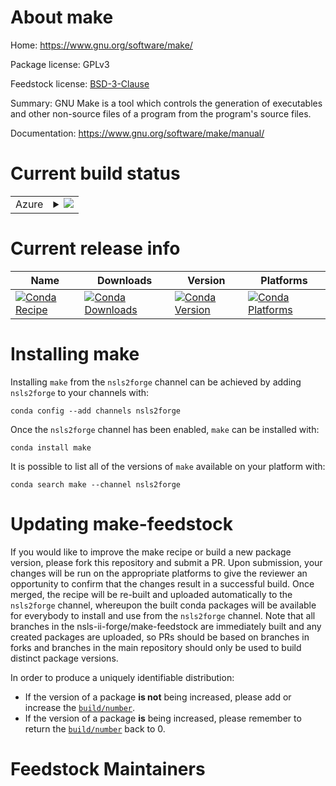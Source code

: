 About make
==========

Home: https://www.gnu.org/software/make/

Package license: GPLv3

Feedstock license: [BSD-3-Clause](https://github.com/nsls-ii-forge/make-feedstock/blob/master/LICENSE.txt)

Summary: GNU Make is a tool which controls the generation of executables and other non-source files of a program from the program's source files.

Documentation: https://www.gnu.org/software/make/manual/

Current build status
====================


<table>
    
  <tr>
    <td>Azure</td>
    <td>
      <details>
        <summary>
          <a href="https://dev.azure.com/nsls2forge/nsls2forge/_build/latest?definitionId=65&branchName=master">
            <img src="https://dev.azure.com/nsls2forge/nsls2forge/_apis/build/status/make-feedstock?branchName=master">
          </a>
        </summary>
        <table>
          <thead><tr><th>Variant</th><th>Status</th></tr></thead>
          <tbody><tr>
              <td>linux_64</td>
              <td>
                <a href="https://dev.azure.com/nsls2forge/nsls2forge/_build/latest?definitionId=65&branchName=master">
                  <img src="https://dev.azure.com/nsls2forge/nsls2forge/_apis/build/status/make-feedstock?branchName=master&jobName=linux&configuration=linux_64_" alt="variant">
                </a>
              </td>
            </tr><tr>
              <td>osx_64</td>
              <td>
                <a href="https://dev.azure.com/nsls2forge/nsls2forge/_build/latest?definitionId=65&branchName=master">
                  <img src="https://dev.azure.com/nsls2forge/nsls2forge/_apis/build/status/make-feedstock?branchName=master&jobName=osx&configuration=osx_64_" alt="variant">
                </a>
              </td>
            </tr><tr>
              <td>win_64</td>
              <td>
                <a href="https://dev.azure.com/nsls2forge/nsls2forge/_build/latest?definitionId=65&branchName=master">
                  <img src="https://dev.azure.com/nsls2forge/nsls2forge/_apis/build/status/make-feedstock?branchName=master&jobName=win&configuration=win_64_" alt="variant">
                </a>
              </td>
            </tr>
          </tbody>
        </table>
      </details>
    </td>
  </tr>
</table>

Current release info
====================

| Name | Downloads | Version | Platforms |
| --- | --- | --- | --- |
| [![Conda Recipe](https://img.shields.io/badge/recipe-make-green.svg)](https://anaconda.org/nsls2forge/make) | [![Conda Downloads](https://img.shields.io/conda/dn/nsls2forge/make.svg)](https://anaconda.org/nsls2forge/make) | [![Conda Version](https://img.shields.io/conda/vn/nsls2forge/make.svg)](https://anaconda.org/nsls2forge/make) | [![Conda Platforms](https://img.shields.io/conda/pn/nsls2forge/make.svg)](https://anaconda.org/nsls2forge/make) |

Installing make
===============

Installing `make` from the `nsls2forge` channel can be achieved by adding `nsls2forge` to your channels with:

```
conda config --add channels nsls2forge
```

Once the `nsls2forge` channel has been enabled, `make` can be installed with:

```
conda install make
```

It is possible to list all of the versions of `make` available on your platform with:

```
conda search make --channel nsls2forge
```




Updating make-feedstock
=======================

If you would like to improve the make recipe or build a new
package version, please fork this repository and submit a PR. Upon submission,
your changes will be run on the appropriate platforms to give the reviewer an
opportunity to confirm that the changes result in a successful build. Once
merged, the recipe will be re-built and uploaded automatically to the
`nsls2forge` channel, whereupon the built conda packages will be available for
everybody to install and use from the `nsls2forge` channel.
Note that all branches in the nsls-ii-forge/make-feedstock are
immediately built and any created packages are uploaded, so PRs should be based
on branches in forks and branches in the main repository should only be used to
build distinct package versions.

In order to produce a uniquely identifiable distribution:
 * If the version of a package **is not** being increased, please add or increase
   the [``build/number``](https://docs.conda.io/projects/conda-build/en/latest/resources/define-metadata.html#build-number-and-string).
 * If the version of a package **is** being increased, please remember to return
   the [``build/number``](https://docs.conda.io/projects/conda-build/en/latest/resources/define-metadata.html#build-number-and-string)
   back to 0.

Feedstock Maintainers
=====================


